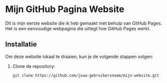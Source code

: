 # Mijn GitHub Pagina Website

Dit is mijn eerste website die ik heb gemaakt met behulp van GitHub Pages. Het is een eenvoudige webpagina die uitlegt hoe GitHub Pages werkt.

## Installatie
Om deze website lokaal te draaien, kun je de volgende stappen volgen:
1. Clone de repository:
   ```bash
   git clone https://github.com/jouw-gebruikersnaam/mijn-website.git
